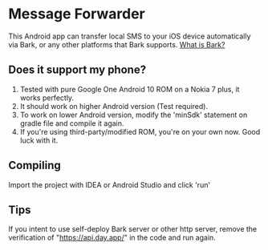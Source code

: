 # Message Forwarder

This Android app can transfer local SMS to your iOS device automatically via Bark, or any other platforms that Bark supports. [What is Bark?](https://github.com/Finb/Bark)

## Does it support my phone?

1. Tested with pure Google One Android 10 ROM on a Nokia 7 plus, it works perfectly. 
2. It should work on higher Android version (Test required).
3. To work on lower Android version, modify the 'minSdk' statement on gradle file and compile it again.
4. If you're using third-party/modified ROM, you're on your own now. Good luck with it.

## Compiling

Import the project with IDEA or Android Studio and click 'run'

## Tips

If you intent to use self-deploy Bark server or other http server, remove the verification of "https://api.day.app/" in the code and run again.